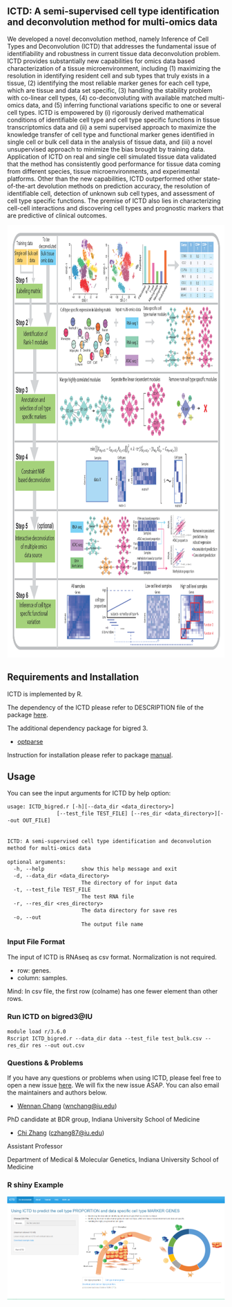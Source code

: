 ## ICTD: A semi-supervised cell type identification and deconvolution method for multi-omics data

We developed a novel deconvolution method, namely Inference of Cell Types and Deconvolution (ICTD) that addresses the fundamental issue of identifiability and robustness in current tissue data deconvolution problem. ICTD provides substantially new capabilities for omics data based characterization of a tissue microenvironment, including (1) maximizing the resolution in identifying resident cell and sub types that truly exists in a tissue, (2) identifying the most reliable marker genes for each cell type, which are tissue and data set specific, (3) handling the stability problem with co-linear cell types, (4) co-deconvoluting with available matched multi-omics data, and (5) inferring functional variations specific to one or several cell types. ICTD is empowered by (i) rigorously derived mathematical conditions of identifiable cell type and cell type specific functions in tissue transcriptomics data and (ii) a semi supervised approach to maximize the knowledge transfer of cell type and functional marker genes identified in single cell or bulk cell data in the analysis of tissue data, and (iii) a novel unsupervised approach to minimize the bias brought by training data. Application of ICTD on real and single cell simulated tissue data validated that the method has consistently good performance for tissue data coming from different species, tissue microenvironments, and experimental platforms. Other than the new capabilities, ICTD outperformed other state-of-the-art devolution methods on prediction accuracy, the resolution of identifiable cell, detection of unknown sub cell types, and assessment of cell type specific functions. The premise of ICTD also lies in characterizing cell-cell interactions and discovering cell types and prognostic markers that are predictive of clinical outcomes.
<center>

<div align=center><img width="1200" height="1000" src="https://github.com/changwn/ICTD/blob/master/img/fig1.png"/></div>
</center>  



## Requirements and Installation

ICTD is implemented by R.

The dependency of the ICTD please refer to DESCRIPTION file of the package [here](https://github.com/changwn/ICTD/blob/master/DESCRIPTION).

The additional dependency package for bigred 3.
- [optparse](https://CRAN.R-project.org/package=optparse )


Instruction for installation please refer to package [manual](https://github.com/changwn/ICTD).


## Usage
You can see the input arguments for ICTD by help option:

```
usage: ICTD_bigred.r [-h][--data_dir <data_directory>]
                [--test_file TEST_FILE] [--res_dir <data_directory>][--out OUT_FILE]
            

ICTD: A semi-supervised cell type identification and deconvolution method for multi-omics data

optional arguments:
  -h, --help            show this help message and exit
  -d, --data_dir <data_directory>
                        The directory of for input data
  -t, --test_file TEST_FILE
                        The test RNA file
  -r, --res_dir <res_directory>
                        The data directory for save res
  -o, --out 
                        The output file name
```

### Input File Format
The input of ICTD is RNAseq as csv format. Normalization is not required. 

- row: genes.
- column: samples.

Mind: In csv file, the first row (colname) has one fewer element than other rows.

### Run ICTD on bigred3@IU

```
module load r/3.6.0
Rscript ICTD_bigred.r --data_dir data --test_file test_bulk.csv --res_dir res --out out.csv

```

### Questions & Problems

If you have any questions or problems when using ICTD, please feel free to open a new issue [here](https://github.com/zy26/ICTD/issues). We will fix the new issue ASAP.  You can also email the maintainers and authors below.

- [Wennan Chang](https://changwn.github.io/)
(wnchang@iu.edu)

PhD candidate at BDR group, Indiana University School of Medicine

- [Chi Zhang](https://medicine.iu.edu/departments/genetics/faculty/27057/zhang-chi/)
(czhang87@iu.edu)

Assistant Professor

Department of Medical & Molecular Genetics, Indiana University School of Medicine



### R shiny Example
![[image]](https://github.com/changwn/ICTD/blob/master/img/web_app.png)
